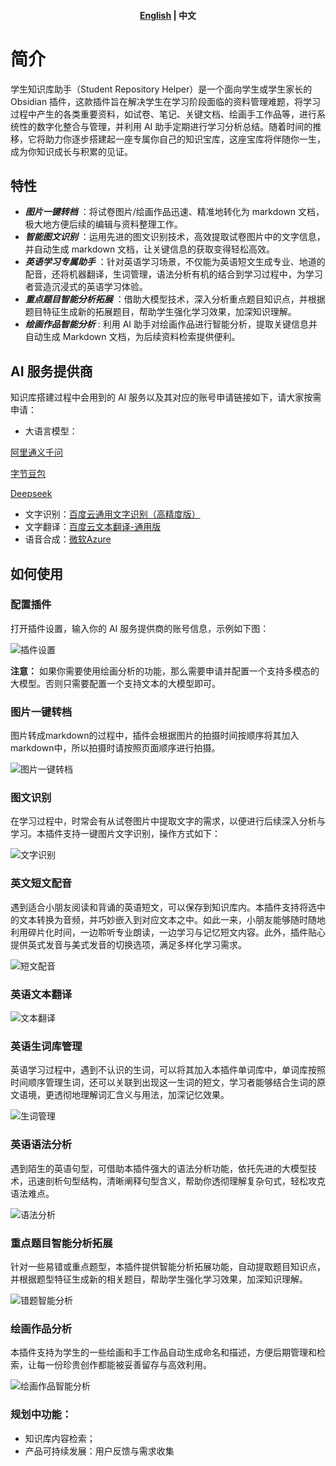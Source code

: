 <h4 align="center">
	<p>
		<a href="https://github.com/yingflower/obsidian-stu-repo-helper/blob/master/README_en.md">English</a> |
			<b>中文</b>
	<p>
</h4>

# 简介
学生知识库助手（Student Repository Helper）是一个面向学生或学生家长的Obsidian 插件，这款插件旨在解决学生在学习阶段面临的资料管理难题，将学习过程中产生的各类重要资料，如试卷、笔记、关键文档、绘画手工作品等，进行系统性的数字化整合与管理，并利用 AI 助手定期进行学习分析总结。随着时间的推移，它将助力你逐步搭建起一座专属你自己的知识宝库，这座宝库将伴随你一生，成为你知识成长与积累的见证。

## 特性
- ***图片一键转档*** ：将试卷图片/绘画作品迅速、精准地转化为 markdown 文档，极大地方便后续的编辑与资料整理工作。
- ***智能图文识别*** ：运用先进的图文识别技术，高效提取试卷图片中的文字信息，并自动生成 markdown 文档，让关键信息的获取变得轻松高效。
- ***英语学习专属助手*** ：针对英语学习场景，不仅能为英语短文生成专业、地道的配音，还将机器翻译，生词管理，语法分析有机的结合到学习过程中，为学习者营造沉浸式的英语学习体验。
- ***重点题目智能分析拓展*** ：借助大模型技术，深入分析重点题目知识点，并根据题目特征生成新的拓展题目，帮助学生强化学习效果，加深知识理解。
- ***绘画作品智能分析*** : 利用 AI 助手对绘画作品进行智能分析，提取关键信息并自动生成 Markdown 文档，为后续资料检索提供便利。
## AI 服务提供商
知识库搭建过程中会用到的 AI 服务以及其对应的账号申请链接如下，请大家按需申请：
- 大语言模型：

[阿里通义千问](https://bailian.console.aliyun.com/?apiKey=1#/api-key)

[字节豆包](https://console.volcengine.com/ark/)

[Deepseek](https://platform.deepseek.com/)

- 文字识别：[百度云通用文字识别（高精度版）](https://console.bce.baidu.com/ai-engine/ocr/overview/index?_=1740120172878)
- 文字翻译：[百度云文本翻译-通用版](https://console.bce.baidu.com/ai-engine/machinetranslation/overview/index)
- 语音合成：[微软Azure](https://portal.azure.com/#create/Microsoft.CognitiveServicesSpeechServices)

## 如何使用
### 配置插件
打开插件设置，输入你的 AI 服务提供商的账号信息，示例如下图：

![插件设置](docs/images/zh/settings.png)

**注意：** 如果你需要使用绘画分析的功能，那么需要申请并配置一个支持多模态的大模型。否则只需要配置一个支持文本的大模型即可。

### 图片一键转档
图片转成markdown的过程中，插件会根据图片的拍摄时间按顺序将其加入markdown中，所以拍摄时请按照页面顺序进行拍摄。

![图片一键转档](docs/images/zh/create_note.gif)

### 图文识别
在学习过程中，时常会有从试卷图片中提取文字的需求，以便进行后续深入分析与学习。本插件支持一键图片文字识别，操作方式如下：

![文字识别](docs/images/zh/image2text.gif)

### 英文短文配音
遇到适合小朋友阅读和背诵的英语短文，可以保存到知识库内。本插件支持将选中的文本转换为音频，并巧妙嵌入到对应文本之中。如此一来，小朋友能够随时随地利用碎片化时间，一边聆听专业朗读，一边学习与记忆短文内容。此外，插件贴心提供英式发音与美式发音的切换选项，满足多样化学习需求。

![短文配音](docs/images/zh/text2speech.gif)

### 英语文本翻译

![文本翻译](docs/images/zh/translate.gif)

### 英语生词库管理
英语学习过程中，遇到不认识的生词，可以将其加入本插件单词库中，单词库按照时间顺序管理生词，还可以关联到出现这一生词的短文，学习者能够结合生词的原文语境，更透彻地理解词汇含义与用法，加深记忆效果。

![生词管理](docs/images/zh/add_word_bank.gif)

### 英语语法分析
遇到陌生的英语句型，可借助本插件强大的语法分析功能，依托先进的大模型技术，迅速剖析句型结构，清晰阐释句型含义，帮助你透彻理解复杂句式，轻松攻克语法难点。

![语法分析](docs/images/zh/grammar_analysis.gif)

### 重点题目智能分析拓展
针对一些易错或重点题型，本插件提供智能分析拓展功能，自动提取题目知识点，并根据题型特征生成新的相关题目，帮助学生强化学习效果，加深知识理解。

![错题智能分析](docs/images/zh/request_llm.gif)

### 绘画作品分析
本插件支持为学生的一些绘画和手工作品自动生成命名和描述，方便后期管理和检索，让每一份珍贵创作都能被妥善留存与高效利用。

![绘画作品智能分析](docs/images/zh/painting_analysis.gif)

### 规划中功能：
- 知识库内容检索；
- 产品可持续发展：用户反馈与需求收集
